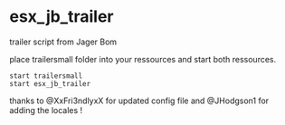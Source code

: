 # esx_jb_trailer

trailer script from Jager Bom

place trailersmall folder into your ressources and start both ressources.

```
start trailersmall
start esx_jb_trailer
```
thanks to @XxFri3ndlyxX for updated config file and @JHodgson1 for adding the locales !
